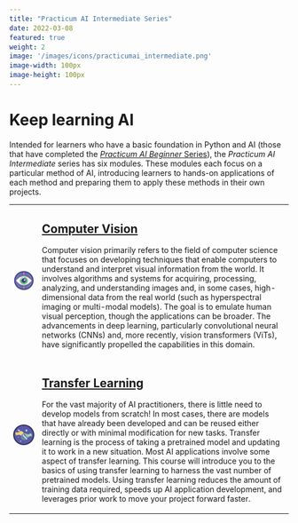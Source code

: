 ```yaml
---
title: "Practicum AI Intermediate Series"
date: 2022-03-08
featured: true
weight: 2
image: '/images/icons/practicumai_intermediate.png'
image-width: 100px
image-height: 100px
---
```


# Keep learning AI

Intended for learners who have a basic foundation in Python and AI (those that have completed the [*Practicum AI Beginner* Series](/_courses/beginner/)), the *Practicum AI Intermediate* series has six modules. These modules each focus on a particular method of AI, introducing learners to hands-on applications of each method and preparing them to apply these methods in their own projects.


<table>
    <tr>
        <td>
            <a href='/courses/computer_vision'><img src='/images/icons/practicumai_computer_vision.png' alt='Practicum AI Computer Vision course icon' width='500'></a>
        </td>
        <td>
            <h2><a href='/courses/computer_vision'>Computer Vision</a></h2>
            <p>Computer vision primarily refers to the field of computer science that focuses on developing techniques that enable computers to understand and interpret visual information from the world. It involves algorithms and systems for acquiring, processing, analyzing, and understanding images and, in some cases, high-dimensional data from the real world (such as hyperspectral imaging or multi-modal models). The goal is to emulate human visual perception, though the applications can be broader. The advancements in deep learning, particularly convolutional neural networks (CNNs) and, more recently, vision transformers (ViTs), have significantly propelled the capabilities in this domain.</p>
        </td>
    </tr>
    <tr>
        <td>
            <a href='/courses/transfer_learning'><img src='/images/icons/practicumai_transfer_learning.png' alt='Practicum AI Transfer Learning course icon' width='500'></a>
        </td>
        <td>
            <h2><a href='/courses/transfer_learning'>Transfer Learning</a></h2>
            <p>For the vast majority of AI practitioners, there is little need to develop models from scratch! In most cases, there are models that have already been developed and can be reused either directly or with minimal modification for new tasks. Transfer learning is the process of taking a pretrained model and updating it to work in a new situation. Most AI applications involve some aspect of transfer learning. This course will introduce you to the basics of using transfer learning to harness the vast number of pretrained models. Using transfer learning reduces the amount of training data required, speeds up AI application development, and leverages prior work to move your project forward faster.</p>
        </td>
    </tr>
<table>

